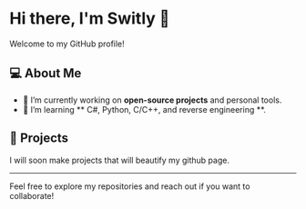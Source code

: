 
# Hi there, I'm Switly 👋

Welcome to my GitHub profile!

## 💻 About Me
- 🔭 I’m currently working on **open-source projects** and personal tools.
- 🌱 I’m learning ** C#, Python, C/C++, and reverse engineering **.

## 🚀 Projects
I will soon make projects that will beautify my github page. 

---

Feel free to explore my repositories and reach out if you want to collaborate!
<!--
**switlydev/switlydev** is a ✨ _special_ ✨ repository because its `README.md` (this file) appears on your GitHub profile.

Here are some ideas to get you started:

- 🔭 I’m currently working on ...
- 🌱 I’m currently learning ...
- 👯 I’m looking to collaborate on ...
- 🤔 I’m looking for help with ...
- 💬 Ask me about ...
- 📫 How to reach me: ...
- 😄 Pronouns: ...
- ⚡ Fun fact: ...
-->
